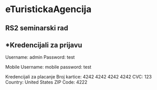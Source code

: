 # eTuristickaAgencija
## RS2 seminarski rad

## *Kredencijali za prijavu
Username: admin
Password: test

Mobile
Username: mobile
password: test

Kredencijali za placanje
Broj kartice: 4242 4242 4242 4242 
CVC: 123
Country: United States
ZIP Code: 4222

